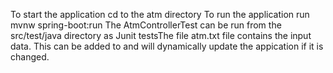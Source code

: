To start the application
cd to the atm directory
To run the application run mvnw spring-boot:run
The AtmControllerTest can be run from the src/test/java directory as Junit testsThe file atm.txt file contains the input data.
This can be added to and will dynamically update the appication if it is changed.
